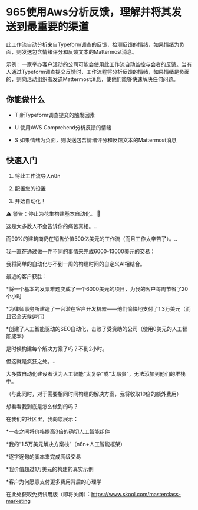 # 965使用Aws分析反馈，理解并将其发送到最重要的渠道

此工作流自动分析来自Typeform调查的反馈，检测反馈的情绪，如果情绪为负面，则发送包含情绪评分和反馈文本的Mattermost消息。

示例：一家举办客户活动的公司可能会使用此工作流自动监控与会者的反馈。当有人通过Typeform调查提交反馈时，工作流程将分析反馈的情绪，如果情绪是负面的，则向活动组织者发送Mattermost消息，使他们能够快速解决任何问题。

## 你能做什么

- T 新Typeform调查提交的触发因素

- U 使用AWS Comprehend分析反馈的情绪

- S 如果情绪为负面，则发送包含情绪评分和反馈文本的Mattermost消息

## 快速入门

1.  将此工作流导入n8n

2.  配置您的设置

3.  开始自动化！

⚠️ 警告：停止为花生构建基本自动化。 🚫

这是大多数人不会告诉你的痛苦真相。..

而90%的建筑商仍在销售价值500亿美元的工作流（而且工作太辛苦了）。..

我一直在通过做一件不同的事情来完成6000-13000美元的交易：

我将简单的自动化与不到一周的构建时间的自定义AI相结合。

最近的客户获胜：

*将一个基本的发票难题变成了一个6000美元的项目，为我的客户每周节省了20个小时

*为律师事务所建造了一台潜在客户开发机器——他们愉快地支付了1.3万美元（而且它全天候运行）

*创建了人工智能驱动的SEO自动化，击败了受资助的公司（使用0美元的人工智能成本）

是时候构建每个解决方案了吗？不到2小时。

但这就是疯狂之处。..

大多数自动化建设者认为人工智能“太复杂”或“太昂贵”，无法添加到他们的堆栈中。

（与此同时，对于需要相同时间构建的解决方案，我将收取10倍的额外费用）

想看看我到底是怎么做到的吗？

在我们的社区里，我向您展示：

*一夜之间将价格提高3倍的确切人工智能组件

*我的“1.5万美元解决方案栈”（n8n+人工智能框架）

*逐字逐句的脚本来完成高级交易

*我价值超过1万美元的构建的真实示例

*客户为何愿意支付更多费用背后的心理学

在此处获取免费试用版（即将关闭）：https://www.skool.com/masterclass-marketing

